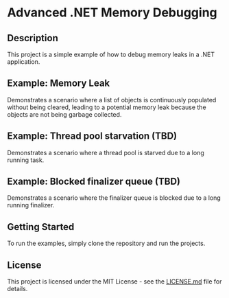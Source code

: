 # Advanced .NET Memory Debugging

## Description
This project is a simple example of how to debug memory leaks in a .NET application. 

## Example: Memory Leak
Demonstrates a scenario where a list of objects is continuously populated without being cleared, 
leading to a potential memory leak because the objects are not being garbage collected.

## Example: Thread pool starvation (TBD)
Demonstrates a scenario where a thread pool is starved due to a long running task.

## Example: Blocked finalizer queue (TBD)
Demonstrates a scenario where the finalizer queue is blocked due to a long running finalizer.

## Getting Started
To run the examples, simply clone the repository and run the projects.

## License
This project is licensed under the MIT License - see the [LICENSE.md](LICENSE.md) file for details.
